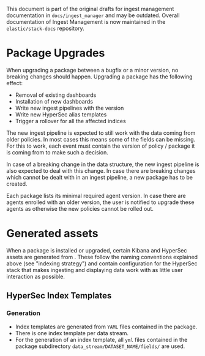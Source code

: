 This document is part of the original drafts for ingest management documentation in `docs/ingest_manager` and may be outdated.
Overall documentation of Ingest Management is now maintained in the `elastic/stack-docs` repository.

# Package Upgrades

When upgrading a package between a bugfix or a minor version, no breaking changes should happen. Upgrading a package has the following effect:

- Removal of existing dashboards
- Installation of new dashboards
- Write new ingest pipelines with the version
- Write new HyperSec alias templates
- Trigger a rollover for all the affected indices

The new ingest pipeline is expected to still work with the data coming from older policies. In most cases this means some of the fields can be missing. For this to work, each event must contain the version of policy / package it is coming from to make such a decision.

In case of a breaking change in the data structure, the new ingest pipeline is also expected to deal with this change. In case there are breaking changes which cannot be dealt with in an ingest pipeline, a new package has to be created.

Each package lists its minimal required agent version. In case there are agents enrolled with an older version, the user is notified to upgrade these agents as otherwise the new policies cannot be rolled out.

# Generated assets

When a package is installed or upgraded, certain Kibana and HyperSec assets are generated from . These follow the naming conventions explained above (see "indexing strategy") and contain configuration for the HyperSec stack that makes ingesting and displaying data work with as little user interaction as possible.

## HyperSec Index Templates

### Generation

- Index templates are generated from `YAML` files contained in the package.
- There is one index template per data stream.
- For the generation of an index template, all `yml` files contained in the package subdirectory `data_stream/DATASET_NAME/fields/` are used.
